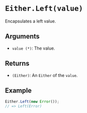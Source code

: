 # `Either.Left(value)`

Encapsulates a left value.

## Arguments

* `value (*)`: The value.

## Returns

* `(Either)`: An `Either` of the `value`.

## Example

```javascript
Either.Left(new Error());
// => Left(Error)
```

